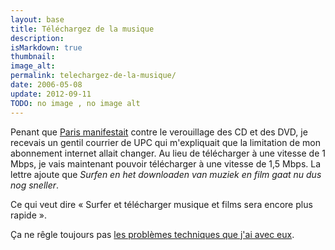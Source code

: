 ```yaml
---
layout: base
title: Téléchargez de la musique
description: 
isMarkdown: true
thumbnail: 
image_alt: 
permalink: telechargez-de-la-musique/
date: 2006-05-08
update: 2012-09-11
TODO: no image , no image alt 
---
```




Penant que [Paris manifestait](http://stopdrm.info/index.php?2006/05/08/70-les-photos-de-la-manifestation-du-7-mai&cos=1) contre le verouillage des CD et des DVD, je recevais un gentil courrier de UPC qui m'expliquait que la limitation de mon abonnement internet allait changer. Au lieu de télécharger à une vitesse de 1 Mbps, je vais maintenant pouvoir télécharger à une vitesse de 1,5 Mbps. La lettre ajoute que *Surfen en het downloaden van muziek en film gaat nu dus nog sneller*.

Ce qui veut dire « Surfer et télécharger musique et films sera encore plus rapide ».

Ça ne rêgle toujours pas [les problèmes techniques que j'ai avec eux](/chello-installatiepakket-8).